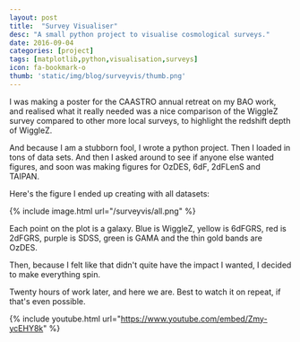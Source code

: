 ```yaml
---
layout: post
title:  "Survey Visualiser"
desc: "A small python project to visualise cosmological surveys."
date: 2016-09-04
categories: [project]
tags: [matplotlib,python,visualisation,surveys]
icon: fa-bookmark-o
thumb: 'static/img/blog/surveyvis/thumb.png'
---
```


I was making a poster for the CAASTRO annual retreat on my BAO work,
and realised what it really needed was a nice comparison of the 
WiggleZ survey compared to other more local surveys, to highlight
the redshift depth of WiggleZ.

And because I am a stubborn fool, I wrote a python project. Then
I loaded in tons of data sets. And then I asked around to see if
anyone else wanted figures, and soon was making figures for 
OzDES, 6dF, 2dFLenS and TAIPAN.

Here's the figure I ended up creating with all datasets:

{% include image.html url="/surveyvis/all.png"  %}

Each point on the plot is a galaxy. Blue is WiggleZ, yellow is
6dFGRS, red is 2dFGRS, purple is SDSS, green is GAMA and the 
thin gold bands are OzDES.

Then, because I felt like that didn't quite have the impact I wanted,
I decided to make everything spin.

Twenty hours of work later, and here we are. Best to watch it on repeat,
if that's even possible.

{% include youtube.html url="https://www.youtube.com/embed/Zmy-ycEHY8k"  %}

